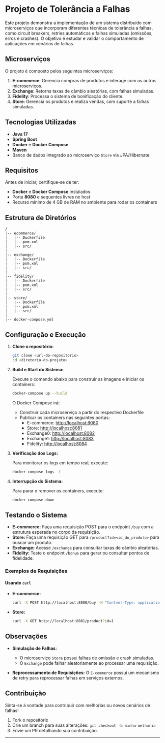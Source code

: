 # Projeto de Tolerância a Falhas

Este projeto demonstra a implementação de um sistema distribuído com microserviços que incorporam diferentes técnicas de tolerância a falhas, como circuit breakers, retries automáticos e falhas simuladas (omissões, erros e crashes). O objetivo é estudar e validar o comportamento de aplicações em cenários de falhas.

## Microserviços

O projeto é composto pelos seguintes microserviços:

1. **E-commerce**: Gerencia compras de produtos e interage com os outros microserviços.
2. **Exchange**: Retorna taxas de câmbio aleatórias, com falhas simuladas.
3. **Fidelity**: Processa o sistema de bonificação do cliente.
4. **Store**: Gerencia os produtos e realiza vendas, com suporte a falhas simuladas.

## Tecnologias Utilizadas
- **Java 17**
- **Spring Boot**
- **Docker** e **Docker Compose**
- **Maven**
- Banco de dados integrado ao microserviço `Store` via JPA/Hibernate

## Requisitos
Antes de iniciar, certifique-se de ter:

- **Docker** e **Docker Compose** instalados
- Porta **8080** e sequentes livres no host
- Recurso mínimo de 4 GB de RAM no ambiente para rodar os containers

## Estrutura de Diretórios

```plaintext
/
|-- ecommerce/
|   |-- Dockerfile
|   |-- pom.xml
|   |-- src/
|
|-- exchange/
|   |-- Dockerfile
|   |-- pom.xml
|   |-- src/
|
|-- fidelity/
|   |-- Dockerfile
|   |-- pom.xml
|   |-- src/
|
|-- store/
|   |-- Dockerfile
|   |-- pom.xml
|   |-- src/
|
|-- docker-compose.yml
```

## Configuração e Execução

1. **Clone o repositório:**

   ```bash
   git clone <url-do-repositorio>
   cd <diretorio-do-projeto>
   ```

2. **Build e Start do Sistema:**

   Execute o comando abaixo para construir as imagens e iniciar os containers:

   ```bash
   docker-compose up --build
   ```

   O Docker Compose irá:
   - Construir cada microserviço a partir do respectivo Dockerfile
   - Publicar os containers nas seguintes portas:
     - E-commerce: [http://localhost:8080](http://localhost:8080)
     - Store: [http://localhost:8081](http://localhost:8081)
     - Exchange0: [http://localhost:8082](http://localhost:8082)
     - Exchange1: [http://localhost:8083](http://localhost:8083)
     - Fidelity: [http://localhost:8084](http://localhost:8084)

3. **Verificação dos Logs:**

   Para monitorar os logs em tempo real, execute:

   ```bash
   docker-compose logs -f
   ```

4. **Interrupção do Sistema:**

   Para parar e remover os containers, execute:

   ```bash
   docker-compose down
   ```

## Testando o Sistema

- **E-commerce:** Faça uma requisição POST para o endpoint `/buy` com a estrutura esperada no corpo da requisição.
- **Store:** Faça uma requisição GET para `/product?id=<id_do_produto>` para buscar um produto.
- **Exchange:** Acesse `/exchange` para consultar taxas de câmbio aleatórias.
- **Fidelity:** Teste o endpoint `/bonus` para gerar ou consultar pontos de fidelidade.

### Exemplos de Requisições

#### Usando `curl`

- **E-commerce:**

  ```bash
  curl -X POST http://localhost:8080/buy -H "Content-Type: application/json" -d '{"productId":1,"quantity":2}'
  ```

- **Store:**

  ```bash
  curl -X GET http://localhost:8081/product?id=1
  ```

## Observações

- **Simulação de Falhas:**
  - O microserviço `Store` possui falhas de omissão e crash simuladas.
  - O `Exchange` pode falhar aleatoriamente ao processar uma requisição.

- **Reprocessamento de Requisições:**
  O `E-commerce` possui um mecanismo de retry para reprocessar falhas em serviços externos.

## Contribuição
Sinta-se à vontade para contribuir com melhorias ou novos cenários de falhas!

1. Fork o repositório
2. Crie um branch para suas alterações: `git checkout -b minha-melhoria`
3. Envie um PR detalhando sua contribuição.

---

